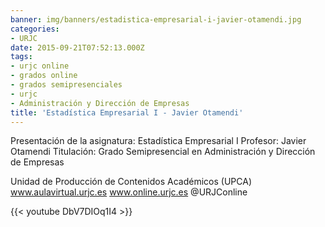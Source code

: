 ```yaml
---
banner: img/banners/estadistica-empresarial-i-javier-otamendi.jpg
categories:
- URJC
date: 2015-09-21T07:52:13.000Z
tags:
- urjc online
- grados online
- grados semipresenciales
- urjc
- Administración y Dirección de Empresas
title: 'Estadística Empresarial I - Javier Otamendi'
---
```


Presentación de la asignatura: Estadística Empresarial I
Profesor: Javier Otamendi
Titulación: Grado Semipresencial en Administración y Dirección de Empresas

Unidad de Producción de Contenidos Académicos (UPCA)
www.aulavirtual.urjc.es
www.online.urjc.es
@URJConline

{{< youtube DbV7DIOq1I4 >}}
